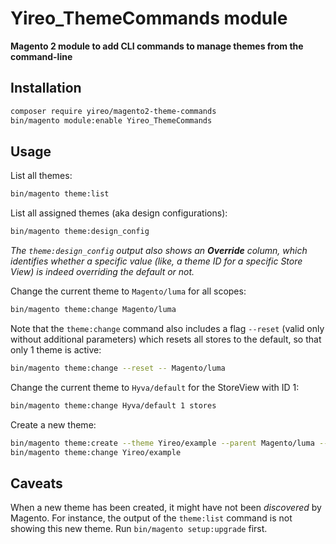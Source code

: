 # Yireo_ThemeCommands module

**Magento 2 module to add CLI commands to manage themes from the command-line**

## Installation
```bash
composer require yireo/magento2-theme-commands
bin/magento module:enable Yireo_ThemeCommands
```

## Usage
List all themes:
```bash
bin/magento theme:list
```

List all assigned themes (aka design configurations):
```bash
bin/magento theme:design_config
```

*The `theme:design_config` output also shows an **Override** column, which identifies whether a specific value (like, a theme ID for a specific Store View) is indeed overriding the default or not.*

Change the current theme to `Magento/luma` for all scopes:
```bash
bin/magento theme:change Magento/luma
```

Note that the `theme:change` command also includes a flag `--reset` (valid only without additional parameters) which resets all stores to the default, so that only 1 theme is active:
```bash
bin/magento theme:change --reset -- Magento/luma
```

Change the current theme to `Hyva/default` for the StoreView with ID 1:
```bash
bin/magento theme:change Hyva/default 1 stores
```

Create a new theme:
```bash
bin/magento theme:create --theme Yireo/example --parent Magento/luma --application frontend
bin/magento theme:change Yireo/example
```

## Caveats
When a new theme has been created, it might have not been *discovered* by Magento. For instance, the output of the `theme:list` command is not showing this new theme. Run `bin/magento setup:upgrade` first.
